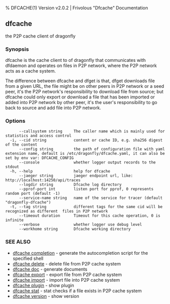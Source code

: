 % DFCACHE(1) Version v2.0.2 | Frivolous "Dfcache" Documentation

## dfcache

the P2P cache client of dragonfly

### Synopsis


dfcache is the cache client to of dragonfly that communicates with dfdaemon and operates
on files in P2P network, where the P2P network acts as a cache system.

The difference between dfcache and dfget is that, dfget downloads file from a given URL,
the file might be on other peers in P2P network or a seed peer, it's the P2P network's
responsibility to download file from source; but dfcache could only export or download a
file that has been imported or added into P2P network by other peer, it's the user's
responsibility to go back to source and add file into P2P network.


### Options

```
      --callsystem string     The caller name which is mainly used for statistics and access control
  -i, --cid string            content or cache ID, e.g. sha256 digest of the content
      --config string         the path of configuration file with yaml extension name, default is /etc/dragonfly/dfcache.yaml, it can also be set by env var: DFCACHE_CONFIG
      --console               whether logger output records to the stdout
  -h, --help                  help for dfcache
      --jaeger string         jaeger endpoint url, like: http://localhost:14250/api/traces
      --logdir string         Dfcache log directory
      --pprof-port int        listen port for pprof, 0 represents random port (default -1)
      --service-name string   name of the service for tracer (default "dragonfly-dfcache")
  -t, --tag string            different tags for the same cid will be recognized as different  files in P2P network
      --timeout duration      Timeout for this cache operation, 0 is infinite
      --verbose               whether logger use debug level
      --workhome string       Dfcache working directory
```

### SEE ALSO

* [dfcache completion](dfcache_completion.md)	 - generate the autocompletion script for the specified shell
* [dfcache delete](dfcache_delete.md)	 - delete file from P2P cache system
* [dfcache doc](dfcache_doc.md)	 - generate documents
* [dfcache export](dfcache_export.md)	 - export file from P2P cache system
* [dfcache import](dfcache_import.md)	 - import file into P2P cache system
* [dfcache plugin](dfcache_plugin.md)	 - show plugin
* [dfcache stat](dfcache_stat.md)	 - stat checks if a file exists in P2P cache system
* [dfcache version](dfcache_version.md)	 - show version

